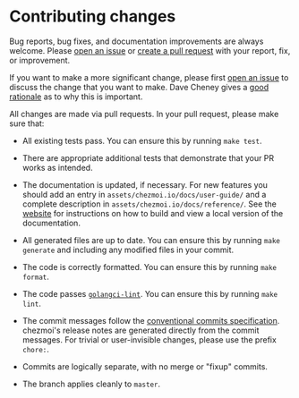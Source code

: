 # Contributing changes

Bug reports, bug fixes, and documentation improvements are always welcome.
Please [open an issue][issue] or [create a pull request][pr] with your report,
fix, or improvement.

If you want to make a more significant change, please first
[open an issue][issue] to discuss the change that you want to make. Dave Cheney
gives a [good rationale][rationale] as to why this is important.

All changes are made via pull requests. In your pull request, please make sure
that:

* All existing tests pass. You can ensure this by running `make test`.

* There are appropriate additional tests that demonstrate that your PR works as
  intended.

* The documentation is updated, if necessary. For new features you should add an
  entry in `assets/chezmoi.io/docs/user-guide/` and a complete description in
  `assets/chezmoi.io/docs/reference/`. See the [website][website] for
  instructions on how to build and view a local version of the documentation.

* All generated files are up to date. You can ensure this by running `make
  generate` and including any modified files in your commit.

* The code is correctly formatted. You can ensure this by running `make format`.

* The code passes [`golangci-lint`][golangci-lint]. You can ensure this by
  running `make lint`.

* The commit messages follow the [conventional commits specification][commits].
  chezmoi's release notes are generated directly from the commit messages. For
  trivial or user-invisible changes, please use the prefix `chore:`.

* Commits are logically separate, with no merge or "fixup" commits.

* The branch applies cleanly to `master`.

[issue]: https://github.com/twpayne/chezmoi/issues/new/choose
[pr]: https://help.github.com/en/articles/creating-a-pull-request
[rationale]: https://dave.cheney.net/2019/02/18/talk-then-code
[golangci-lint]: https://github.com/golangci/golangci-lint
[commits]: https://www.conventionalcommits.org/en/v1.0.0/
[website]: /developer-guide/website.md
